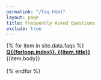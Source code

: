 ```yaml
---
permalink: "/faq.html"
layout: page
title: Frequently Asked Questions
exclude: true
---
```


<div class="aside">
    <div class="container-fluid">
	{% for item in site.data.faqs %}
  	  <div class="panel">
		<div class="panel-heading" data-toggle="{{forloop.index}}"> 	
			<a href="javascript:void(0)" data-toggle="{{forloop.index}}" href="#"><b>Q{{forloop.index}}. {{item.title}}</b></a>
		</div>
		<div class="panel-body hidden-element" data-body="{{forloop.index}}"> 
			{{item.body}} 
		</div>
	  </div>
      <br/>
	{% endfor %}
</div>
</div>
<script src="/public/collapse.js"></script>
